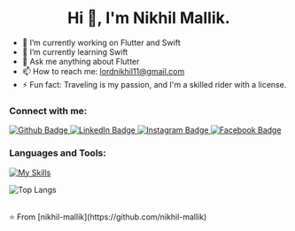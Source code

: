 <h1 align="center">Hi 👋, I'm Nikhil Mallik.</h1>

- 🔭 I’m currently working on Flutter and Swift
- 🌱 I’m currently learning Swift
- 💬 Ask me anything about Flutter 
- 📫 How to reach me: lordnikhil11@gmail.com
- ⚡ Fun fact: Traveling is my passion, and I'm a skilled rider with a license.
  
### Connect with me:
<div id="badges">
  <a href="https://github.com/nikhil-mallik">
    <img src="https://img.shields.io/badge/Github-white?style=for-the-badge&logo=Github&logoColor=black" alt="Github Badge"/>
  </a>
     <a href="https://linkedin.com/in/nikhil-mallik-24265a193">
    <img src="https://img.shields.io/badge/LINKEDIN-blue?style=for-the-badge&logo=linkedin&logoColor=white" alt="LinkedIn Badge"/>
  </a>
   <a href="https://instagram.com/mallik_jii">
    <img src="https://img.shields.io/badge/Instagram-purple?style=for-the-badge&logo=instagram&logoColor=white" alt="Instagram Badge"/>
  </a>
   <a href="https://facebook.com/nikhil.mallik.98">
    <img src="https://img.shields.io/badge/Facebook-blue?style=for-the-badge&logo=facebook&logoColor=white" alt="Facebook Badge"/>
  </a>

</div>

### Languages and Tools:
[![My Skills](https://skillicons.dev/icons?i=flutter,dart,swift,firebase,github,git,postman,figma&perline=5)](https://skillicons.dev)


![Top Langs](https://github-readme-stats.vercel.app/api/top-langs/?username=nikhil-mallik&theme=dark)


<br>
⭐️ From [nikhil-mallik](https://github.com/nikhil-mallik)
